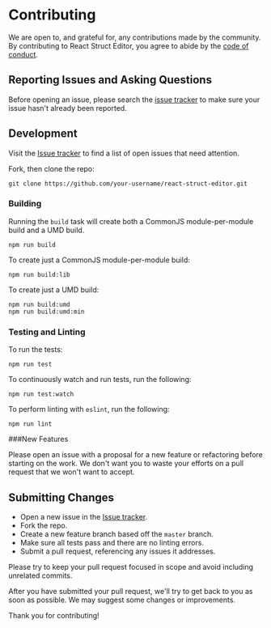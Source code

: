 # Contributing
We are open to, and grateful for, any contributions made by the community.  By contributing to React Struct Editor, you agree to abide by the [code of conduct](https://github.com/jcgertig/react-struct-editor/blob/master/CODE_OF_CONDUCT.md).

## Reporting Issues and Asking Questions
Before opening an issue, please search the [issue tracker](https://github.com/jcgertig/react-struct-editor/issues) to make sure your issue hasn't already been reported.

## Development

Visit the [Issue tracker](https://github.com/jcgertig/react-struct-editor/issues) to find a list of open issues that need attention.

Fork, then clone the repo:
```
git clone https://github.com/your-username/react-struct-editor.git
```

### Building

Running the `build` task will create both a CommonJS module-per-module build and a UMD build.
```
npm run build
```

To create just a CommonJS module-per-module build:
```
npm run build:lib
```

To create just a UMD build:
```
npm run build:umd
npm run build:umd:min
```

### Testing and Linting

To run the tests:
```
npm run test
```

To continuously watch and run tests, run the following:
```
npm run test:watch
```

To perform linting with `eslint`, run the following:
```
npm run lint
```

###New Features

Please open an issue with a proposal for a new feature or refactoring before starting on the work. We don't want you to waste your efforts on a pull request that we won't want to accept.

## Submitting Changes

* Open a new issue in the [Issue tracker](https://github.com/jcgertig/react-struct-editor/issues).
* Fork the repo.
* Create a new feature branch based off the `master` branch.
* Make sure all tests pass and there are no linting errors.
* Submit a pull request, referencing any issues it addresses.

Please try to keep your pull request focused in scope and avoid including unrelated commits.

After you have submitted your pull request, we'll try to get back to you as soon as possible. We may suggest some changes or improvements.

Thank you for contributing!
